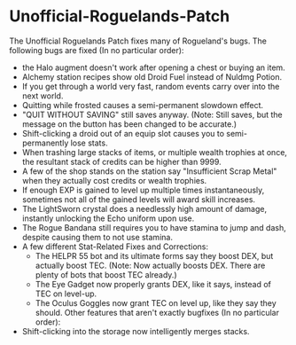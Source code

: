 # Unofficial-Roguelands-Patch
The Unofficial Roguelands Patch fixes many of Rogueland's bugs.
The following bugs are fixed (In no particular order):
 - the Halo augment doesn't work after opening a chest or buying an item.
 - Alchemy station recipes show old Droid Fuel instead of Nuldmg Potion.
 - If you get through a world very fast, random events carry over into the next world.
 - Quitting while frosted causes a semi-permanent slowdown effect.
 - "QUIT WITHOUT SAVING" still saves anyway. (Note: Still saves, but the message on the button has been changed to be accurate.)
 - Shift-clicking a droid out of an equip slot causes you to semi-permanently lose stats.
 - When trashing large stacks of items, or multiple wealth trophies at once, the resultant stack of credits can be higher than 9999.
 - A few of the shop stands on the station say "Insufficient Scrap Metal" when they actually cost credits or wealth trophies.
 - If enough EXP is gained to level up multiple times instantaneously, sometimes not all of the gained levels will award skill increases.
 - The LightSworn crystal does a needlessly high amount of damage, instantly unlocking the Echo uniform upon use.
 - The Rogue Bandana still requires you to have stamina to jump and dash, despite causing them to not use stamina.
 - A few different Stat-Related Fixes and Corrections:
	- The HELPR 55 bot and its ultimate forms say they boost DEX, but actually boost TEC. (Note: Now actually boosts DEX. There are plenty of bots that boost TEC already.)
	- The Eye Gadget now properly grants DEX, like it says, instead of TEC on level-up.
	- The Oculus Goggles now grant TEC on level up, like they say they should.
Other features that aren't exactly bugfixes (In no particular order):
 - Shift-clicking into the storage now intelligently merges stacks.
